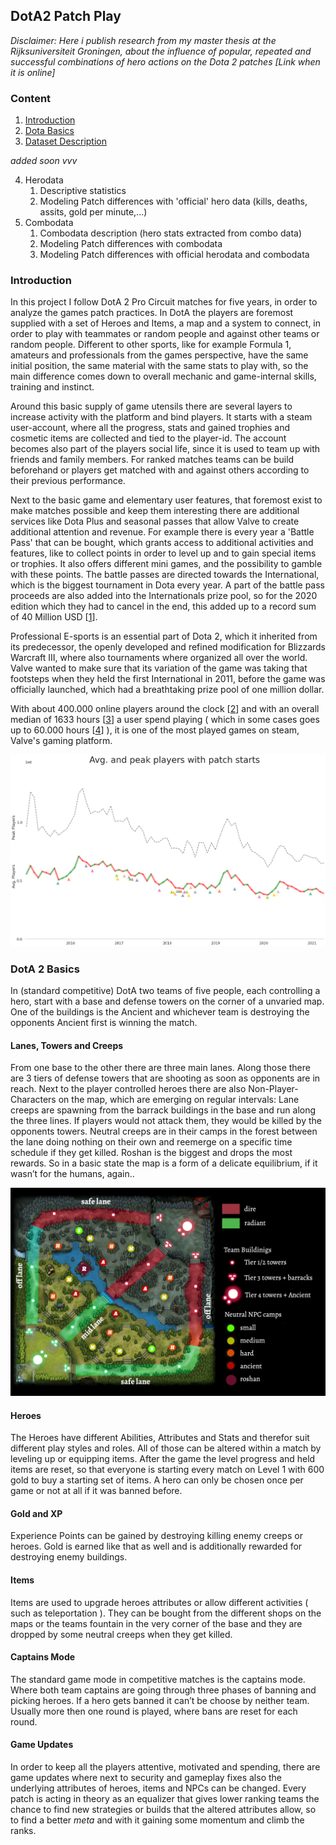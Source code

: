 ## DotA2 Patch Play ##

*Disclaimer: Here i publish research from my master thesis at the Rijksuniversiteit Groningen, about the influence of popular, repeated and successful combinations of hero actions on the Dota 2 patches [Link when it is online]*  

### Content ###
1. [Introduction](#introduction)
2. [Dota Basics](#dota-2-basics)
3. [Dataset Description][Dataset Describtion]

*added soon vvv* 

4. Herodata
	1. Descriptive statistics
	2. Modeling Patch differences with 'official' hero data (kills, deaths, assits, gold per minute,...)
5. Combodata 
	1. Combodata description (hero stats extracted from combo data)
	2. Modeling Patch differences with combodata 
	3. Modeling Patch differences with official herodata and combodata 




### Introduction ###

In this project I follow DotA 2 Pro Circuit matches for five years, in order to analyze the games patch practices.
In DotA the players are foremost supplied with a set of Heroes and Items, a map and a system to connect, in order to play with teammates or random people and against other teams or random people. Different to other sports, like for example Formula 1, amateurs and professionals from the games perspective, have the same initial position, the same material with the same stats to play with, so the main difference comes down to overall mechanic and game-internal skills, training and instinct.


Around this basic supply of game utensils there are several layers to increase activity with the platform and bind players. It starts with a steam user-account, where all the progress, stats and gained trophies and cosmetic items are collected and tied to the player-id. The account becomes also part of the players social life, since it is used to team up with friends and family members. For ranked matches teams can be build beforehand or players get matched with and against others according to their previous performance.  

Next to the basic game and elementary user features, that foremost exist to make matches possible and keep them interesting there are additional services like Dota Plus and seasonal passes that allow Valve to create additional attention and revenue. For example there is every year a 'Battle Pass' that can be bought, which grants access to additional activities and features, like to collect points in order to level up and to gain special items or trophies. It also offers different mini games, and the possibility to gamble with these points. The battle passes are directed towards the International, which is the biggest tournament in Dota every year. A part of the battle pass proceeds are also added into the Internationals prize pool, so for the 2020 edition which they had to cancel in the end, this added up to a record sum of 40 Million USD [[1]].

Professional E-sports is an essential part of Dota 2, which it inherited from its predecessor, the openly developed and refined modification for Blizzards Warcraft III, where also tournaments where organized all over the world. Valve wanted to make sure that its variation of the game was taking that footsteps when they held the first International in 2011, before the game was officially launched, which had a breathtaking prize pool of one million dollar.  


With about 400.000 online players around the clock [[2]] and with an overall median of 1633 hours [[3]] a user spend playing ( which in some cases goes up to 60.000 hours [[4]] ), it is one of the most played games on steam, Valve's gaming platform. 


![Patch-AvgPlayers][img2]


### DotA 2 Basics ###
In (standard competitive) DotA two teams of five people, each controlling a hero, start with a base and defense towers on the corner of a unvaried map. One of the buildings is the Ancient and whichever team is destroying the opponents Ancient first is winning the match.

#### Lanes, Towers and Creeps ####
From one base to the other there are three main lanes. Along those there are 3 tiers of defense towers that are shooting as soon as opponents are in reach. Next to the player controlled heroes there are also Non-Player-Characters on the map, which are emerging on regular intervals: Lane creeps  are spawning  from the barrack buildings in the base and run along the three lines. If players would not attack them, they would be killed by the opponents towers. Neutral creeps are in their camps in the forest between the lane doing nothing on their own and reemerge on a specific time schedule if they get killed. Roshan is the biggest and drops the most rewards. So in a basic state the map is a form of a delicate equilibrium, if it wasn’t for the humans, again..

![DotA2-Minimap][img1]

#### Heroes ####
The Heroes have different Abilities, Attributes and Stats and therefor suit different play styles and roles. All of those can be altered within a match by leveling up or equipping items. After the game the level progress and held items are reset, so that everyone is starting every match on Level 1 with 600 gold to buy a starting set of items. A hero can only be chosen once per game or not at all if it was banned before. 

#### Gold and XP #### 
Experience Points  can be gained by destroying killing enemy creeps or heroes. Gold is earned like that as well and is additionally rewarded for destroying enemy buildings.

#### Items ####
Items are used to upgrade heroes attributes or allow different activities ( such as teleportation ). They can be bought from the different shops on the maps or the teams fountain in the very corner of the base and they are dropped by some neutral creeps when they get killed. 

#### Captains Mode ####
The standard game mode in competitive matches is the captains mode. Where both team captains are going through three phases of banning and picking heroes. If a hero gets banned it can’t be choose by neither team. Usually more then one round is played, where bans are reset for each round.

#### Game Updates ####
In order to keep all the players attentive, motivated and spending, there are game updates where next to security and gameplay fixes also the underlying attributes of heroes, items and NPCs can be changed. Every patch is acting in theory as an equalizer that gives lower ranking teams the chance to find new strategies or builds that the altered attributes allow, so to find a better *meta* and with it gaining some momentum and climb the ranks.


[2]:https://steamcharts.com/app/570#All 
[3]:https://howlongis.io/app/570/Dota+2 
[4]:https://steamladder.com/ladder/playtime/570/ 
[1]:https://dota2.prizetrac.kr/international10

[Dataset Describtion]: dataset/ "Dataset Description"



[img1]: figures/dota2_minimap.png "DotA2-Minimap Link"
[img2]: figures/patch_avgplayers.png "Patch-AvgPlayers"


